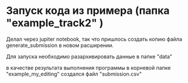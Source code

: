 # Запуск кода из примера (папка "example_track2" )
Делал через jupiter notebook, так что пришлось создать копию файла generate_submission в новом расширении.

Для запуска необходимо разархивировать данные в папке "data"

в качестве результата выполнения программы в корневой папке "example_my_editing" создался файл "submission.csv" 

